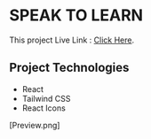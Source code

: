 # SPEAK TO LEARN

This project Live Link : [Click Here](https://github.com/facebook/create-react-app).

## Project Technologies

<ul>
<li>
React
</li>
<li>
Tailwind CSS
</li>
<li>
React Icons
</li>
</ul>

[Preview.png]
